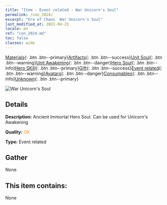 ```yaml
---
title: "Item - Event related - War Unicorn's Soul"
permalink: /con_2024/
excerpt: "Era of Chaos  War Unicorn's Soul"
last_modified_at: 2021-04-23
locale: en
ref: "con_2024.md"
toc: false
classes: wide
---
```

 [Materials](/Items/){: .btn .btn--primary}[Artifacts](/Items/Artifacts/){: .btn .btn--success}[Unit Soul](/Items/UnitSoul/){: .btn .btn--warning}[Unit Awakening](/Items/UnitAwakening/){: .btn .btn--danger}[Hero Soul](/Items/HeroSoul/){: .btn .btn--info}[Hero SKill](/Items/HeroSkill/){: .btn .btn--primary}[Gift](/Items/Gift/){: .btn .btn--success}[Event related](/Items/Events/){: .btn .btn--warning}[Avatars](/Items/Avatars/){: .btn .btn--danger}[Consumables](/Items/Consumables/){: .btn .btn--info}[Unknown](/Items/Unknown/){: .btn .btn--primary}

 ![War Unicorn's Soul](/images/t/juexing_206.png)

## Details
 **Description:** Ancient Immortal Hero Soul. Can be used for Unicorn's Awakening

 **Quality:** <span style="color: #FF8C00">OK</span>

 **Type:** Event related

## Gather

  None

## This item contains:

  None

